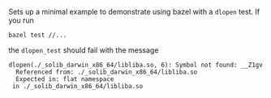 Sets up a minimal example to demonstrate using bazel with a `dlopen` test. If you run

```
bazel test //...
```

the `dlopen_test` should fail with the message

```
dlopen(./_solib_darwin_x86_64/libliba.so, 6): Symbol not found: __Z1gv
  Referenced from: ./_solib_darwin_x86_64/libliba.so
  Expected in: flat namespace
 in ./_solib_darwin_x86_64/libliba.so
```
